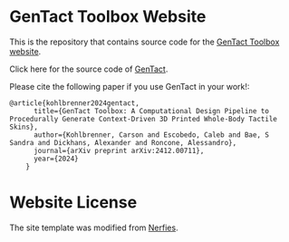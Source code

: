 # GenTact Toolbox Website

This is the repository that contains source code for the [GenTact Toolbox website](https://hiro-group.ronc.one/gentacttoolbox).

Click here for the source code of [GenTact](https://github.com/HIRO-group/GenTact).

Please cite the following paper if you use GenTact in your work!:
```
@article{kohlbrenner2024gentact,
      title={GenTact Toolbox: A Computational Design Pipeline to Procedurally Generate Context-Driven 3D Printed Whole-Body Tactile Skins},
      author={Kohlbrenner, Carson and Escobedo, Caleb and Bae, S Sandra and Dickhans, Alexander and Roncone, Alessandro},
      journal={arXiv preprint arXiv:2412.00711},
      year={2024}
    }
```

# Website License
The site template was modified from [Nerfies](https://github.com/nerfies/nerfies.github.io).

